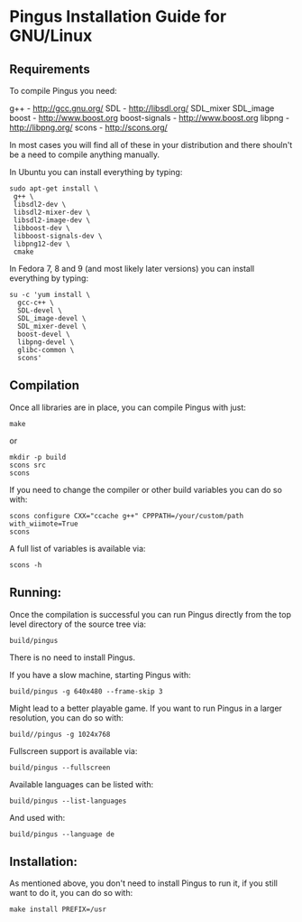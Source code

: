Pingus Installation Guide for GNU/Linux
=======================================

Requirements
------------

To compile Pingus you need:

 g++           - http://gcc.gnu.org/
 SDL           - http://libsdl.org/
 SDL_mixer
 SDL_image
 boost         - http://www.boost.org
 boost-signals - http://www.boost.org
 libpng        - http://libpng.org/
 scons         - http://scons.org/

In most cases you will find all of these in your distribution and
there shouln't be a need to compile anything manually.

In Ubuntu you can install everything by typing:

    sudo apt-get install \
     g++ \
     libsdl2-dev \
     libsdl2-mixer-dev \
     libsdl2-image-dev \
     libboost-dev \
     libboost-signals-dev \
     libpng12-dev \
     cmake


In Fedora 7, 8 and 9 (and most likely later versions) you can install
everything by typing:

    su -c 'yum install \
      gcc-c++ \
      SDL-devel \
      SDL_image-devel \
      SDL_mixer-devel \
      boost-devel \
      libpng-devel \
      glibc-common \
      scons'


Compilation
-----------

Once all libraries are in place, you can compile Pingus with just:

    make

or

    mkdir -p build
    scons src
    scons

If you need to change the compiler or other build variables you can do
so with:

    scons configure CXX="ccache g++" CPPPATH=/your/custom/path with_wiimote=True
    scons

A full list of variables is available via:

    scons -h


Running:
--------
Once the compilation is successful you can run Pingus directly from
the top level directory of the source tree via:

    build/pingus

There is no need to install Pingus.

If you have a slow machine, starting Pingus with:

    build/pingus -g 640x480 --frame-skip 3

Might lead to a better playable game. If you want to run Pingus in a
larger resolution, you can do so with:

    build//pingus -g 1024x768

Fullscreen support is available via:

    build/pingus --fullscreen

Available languages can be listed with:

    build/pingus --list-languages

And used with:

    build/pingus --language de


Installation:
-------------
As mentioned above, you don't need to install Pingus to run it, if you
still want to do it, you can do so with:

    make install PREFIX=/usr

